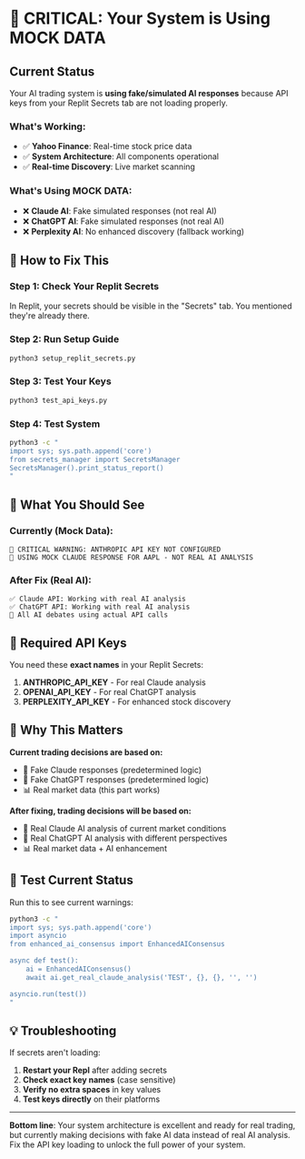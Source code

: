 # 🚨 CRITICAL: Your System is Using MOCK DATA

## Current Status
Your AI trading system is **using fake/simulated AI responses** because API keys from your Replit Secrets tab are not loading properly.

### What's Working:
- ✅ **Yahoo Finance**: Real-time stock price data
- ✅ **System Architecture**: All components operational
- ✅ **Real-time Discovery**: Live market scanning

### What's Using MOCK DATA:
- ❌ **Claude AI**: Fake simulated responses (not real AI)
- ❌ **ChatGPT AI**: Fake simulated responses (not real AI)  
- ❌ **Perplexity AI**: No enhanced discovery (fallback working)

## 🔧 How to Fix This

### Step 1: Check Your Replit Secrets
In Replit, your secrets should be visible in the "Secrets" tab. You mentioned they're already there.

### Step 2: Run Setup Guide
```bash
python3 setup_replit_secrets.py
```

### Step 3: Test Your Keys
```bash
python3 test_api_keys.py
```

### Step 4: Test System
```bash
python3 -c "
import sys; sys.path.append('core')
from secrets_manager import SecretsManager
SecretsManager().print_status_report()
"
```

## 🎯 What You Should See

### Currently (Mock Data):
```
🚨 CRITICAL WARNING: ANTHROPIC API KEY NOT CONFIGURED
🤖 USING MOCK CLAUDE RESPONSE FOR AAPL - NOT REAL AI ANALYSIS
```

### After Fix (Real AI):
```
✅ Claude API: Working with real AI analysis
✅ ChatGPT API: Working with real AI analysis
🚀 All AI debates using actual API calls
```

## 🔑 Required API Keys

You need these **exact names** in your Replit Secrets:

1. **ANTHROPIC_API_KEY** - For real Claude analysis
2. **OPENAI_API_KEY** - For real ChatGPT analysis  
3. **PERPLEXITY_API_KEY** - For enhanced stock discovery

## 🚨 Why This Matters

**Current trading decisions are based on:**
- 🤖 Fake Claude responses (predetermined logic)
- 🤖 Fake ChatGPT responses (predetermined logic)
- 📊 Real market data (this part works)

**After fixing, trading decisions will be based on:**
- 🧠 Real Claude AI analysis of current market conditions
- 🧠 Real ChatGPT AI analysis with different perspectives
- 📊 Real market data + AI enhancement

## 🧪 Test Current Status

Run this to see current warnings:
```bash
python3 -c "
import sys; sys.path.append('core')
import asyncio
from enhanced_ai_consensus import EnhancedAIConsensus

async def test():
    ai = EnhancedAIConsensus()
    await ai.get_real_claude_analysis('TEST', {}, {}, '', '')

asyncio.run(test())
"
```

## 💡 Troubleshooting

If secrets aren't loading:
1. **Restart your Repl** after adding secrets
2. **Check exact key names** (case sensitive)
3. **Verify no extra spaces** in key values
4. **Test keys directly** on their platforms

---

**Bottom line**: Your system architecture is excellent and ready for real trading, but currently making decisions with fake AI data instead of real AI analysis. Fix the API key loading to unlock the full power of your system.